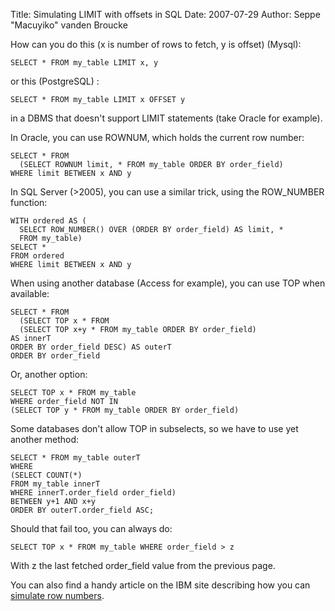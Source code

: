 Title: Simulating LIMIT with offsets in SQL
Date: 2007-07-29
Author: Seppe "Macuyiko" vanden Broucke

How can you do this (x is number of rows to fetch, y is offset) (Mysql):

    SELECT * FROM my_table LIMIT x, y

or this (PostgreSQL) :

    SELECT * FROM my_table LIMIT x OFFSET y

in a DBMS that doesn't support LIMIT statements (take Oracle for example).

In Oracle, you can use ROWNUM, which holds the current row number:

    SELECT * FROM
      (SELECT ROWNUM limit, * FROM my_table ORDER BY order_field)
    WHERE limit BETWEEN x AND y

In SQL Server (>2005), you can use a similar trick, using the ROW_NUMBER function:

    WITH ordered AS (
      SELECT ROW_NUMBER() OVER (ORDER BY order_field) AS limit, *
      FROM my_table)
    SELECT *
    FROM ordered
    WHERE limit BETWEEN x AND y

When using another database (Access for example), you can use TOP when available:

    SELECT * FROM
      (SELECT TOP x * FROM
      (SELECT TOP x+y * FROM my_table ORDER BY order_field)
    AS innerT
    ORDER BY order_field DESC) AS outerT
    ORDER BY order_field

Or, another option:

    SELECT TOP x * FROM my_table
    WHERE order_field NOT IN
    (SELECT TOP y * FROM my_table ORDER BY order_field)

Some databases don't allow TOP in subselects, so we have to use yet another method:

    SELECT * FROM my_table outerT
    WHERE
    (SELECT COUNT(*)
    FROM my_table innerT
    WHERE innerT.order_field order_field)
    BETWEEN y+1 AND x+y
    ORDER BY outerT.order_field ASC;

Should that fail too, you can always do:

    SELECT TOP x * FROM my_table WHERE order_field > z

With z the last fetched order_field value from the previous page.

You can also find a handy article on the IBM site describing how you can [simulate row numbers](http://www-1.ibm.com/support/docview.wss?rs=64&uid=swg27005359).


